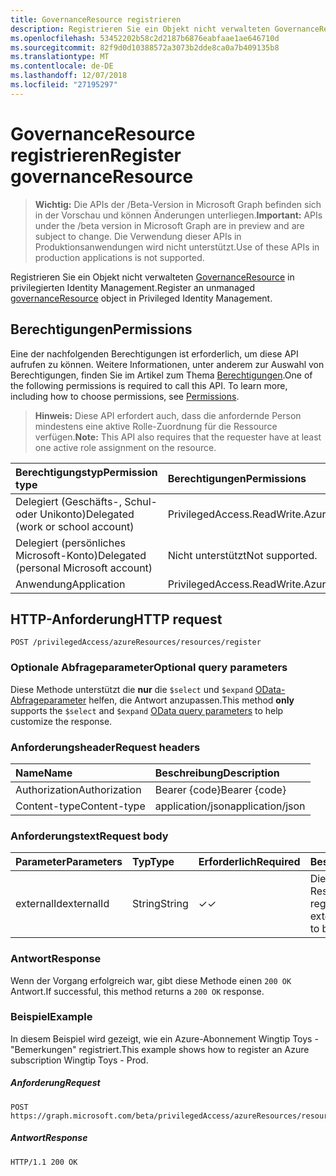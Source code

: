```yaml
---
title: GovernanceResource registrieren
description: Registrieren Sie ein Objekt nicht verwalteten GovernanceResource in PIM.
ms.openlocfilehash: 53452202b58c2d2187b6876eabfaae1ae646710d
ms.sourcegitcommit: 82f9d0d10388572a3073b2dde8ca0a7b409135b8
ms.translationtype: MT
ms.contentlocale: de-DE
ms.lasthandoff: 12/07/2018
ms.locfileid: "27195297"
---
```

# <a name="register-governanceresource"></a><span data-ttu-id="6e0cb-103">GovernanceResource registrieren</span><span class="sxs-lookup"><span data-stu-id="6e0cb-103">Register governanceResource</span></span>

> <span data-ttu-id="6e0cb-104">**Wichtig:** Die APIs der /Beta-Version in Microsoft Graph befinden sich in der Vorschau und können Änderungen unterliegen.</span><span class="sxs-lookup"><span data-stu-id="6e0cb-104">**Important:** APIs under the /beta version in Microsoft Graph are in preview and are subject to change.</span></span> <span data-ttu-id="6e0cb-105">Die Verwendung dieser APIs in Produktionsanwendungen wird nicht unterstützt.</span><span class="sxs-lookup"><span data-stu-id="6e0cb-105">Use of these APIs in production applications is not supported.</span></span>

<span data-ttu-id="6e0cb-106">Registrieren Sie ein Objekt nicht verwalteten [GovernanceResource](../resources/governanceresource.md) in privilegierten Identity Management.</span><span class="sxs-lookup"><span data-stu-id="6e0cb-106">Register an unmanaged [governanceResource](../resources/governanceresource.md) object in Privileged Identity Management.</span></span>

## <a name="permissions"></a><span data-ttu-id="6e0cb-107">Berechtigungen</span><span class="sxs-lookup"><span data-stu-id="6e0cb-107">Permissions</span></span>
<span data-ttu-id="6e0cb-p102">Eine der nachfolgenden Berechtigungen ist erforderlich, um diese API aufrufen zu können. Weitere Informationen, unter anderem zur Auswahl von Berechtigungen, finden Sie im Artikel zum Thema [Berechtigungen](/graph/permissions-reference).</span><span class="sxs-lookup"><span data-stu-id="6e0cb-p102">One of the following permissions is required to call this API. To learn more, including how to choose permissions, see [Permissions](/graph/permissions-reference).</span></span>

><span data-ttu-id="6e0cb-110">**Hinweis:** Diese API erfordert auch, dass die anfordernde Person mindestens eine aktive Rolle-Zuordnung für die Ressource verfügen.</span><span class="sxs-lookup"><span data-stu-id="6e0cb-110">**Note:** This API also requires that the requester have at least one active role assignment on the resource.</span></span>

|<span data-ttu-id="6e0cb-111">Berechtigungstyp</span><span class="sxs-lookup"><span data-stu-id="6e0cb-111">Permission type</span></span>      | <span data-ttu-id="6e0cb-112">Berechtigungen</span><span class="sxs-lookup"><span data-stu-id="6e0cb-112">Permissions</span></span>              |
|:--------------------|:---------------------------------------------------------|
|<span data-ttu-id="6e0cb-113">Delegiert (Geschäfts-, Schul- oder Unikonto)</span><span class="sxs-lookup"><span data-stu-id="6e0cb-113">Delegated (work or school account)</span></span> | <span data-ttu-id="6e0cb-114">PrivilegedAccess.ReadWrite.AzureResources</span><span class="sxs-lookup"><span data-stu-id="6e0cb-114">PrivilegedAccess.ReadWrite.AzureResources</span></span>  |
|<span data-ttu-id="6e0cb-115">Delegiert (persönliches Microsoft-Konto)</span><span class="sxs-lookup"><span data-stu-id="6e0cb-115">Delegated (personal Microsoft account)</span></span> | <span data-ttu-id="6e0cb-116">Nicht unterstützt</span><span class="sxs-lookup"><span data-stu-id="6e0cb-116">Not supported.</span></span>    |
|<span data-ttu-id="6e0cb-117">Anwendung</span><span class="sxs-lookup"><span data-stu-id="6e0cb-117">Application</span></span> | <span data-ttu-id="6e0cb-118">PrivilegedAccess.ReadWrite.AzureResources</span><span class="sxs-lookup"><span data-stu-id="6e0cb-118">PrivilegedAccess.ReadWrite.AzureResources</span></span> |

## <a name="http-request"></a><span data-ttu-id="6e0cb-119">HTTP-Anforderung</span><span class="sxs-lookup"><span data-stu-id="6e0cb-119">HTTP request</span></span>
<!-- { "blockType": "ignored" } -->
```http
POST /privilegedAccess/azureResources/resources/register
```

### <a name="optional-query-parameters"></a><span data-ttu-id="6e0cb-120">Optionale Abfrageparameter</span><span class="sxs-lookup"><span data-stu-id="6e0cb-120">Optional query parameters</span></span>
<span data-ttu-id="6e0cb-121">Diese Methode unterstützt die **nur** die `$select` und `$expand` [OData-Abfrageparameter](/graph/query-parameters) helfen, die Antwort anzupassen.</span><span class="sxs-lookup"><span data-stu-id="6e0cb-121">This method **only** supports the `$select` and `$expand` [OData query parameters](/graph/query-parameters) to help customize the response.</span></span>

### <a name="request-headers"></a><span data-ttu-id="6e0cb-122">Anforderungsheader</span><span class="sxs-lookup"><span data-stu-id="6e0cb-122">Request headers</span></span>
| <span data-ttu-id="6e0cb-123">Name</span><span class="sxs-lookup"><span data-stu-id="6e0cb-123">Name</span></span>      |<span data-ttu-id="6e0cb-124">Beschreibung</span><span class="sxs-lookup"><span data-stu-id="6e0cb-124">Description</span></span>|
|:----------|:----------|
| <span data-ttu-id="6e0cb-125">Authorization</span><span class="sxs-lookup"><span data-stu-id="6e0cb-125">Authorization</span></span>  | <span data-ttu-id="6e0cb-126">Bearer {code}</span><span class="sxs-lookup"><span data-stu-id="6e0cb-126">Bearer {code}</span></span>|
| <span data-ttu-id="6e0cb-127">Content-type</span><span class="sxs-lookup"><span data-stu-id="6e0cb-127">Content-type</span></span>  | <span data-ttu-id="6e0cb-128">application/json</span><span class="sxs-lookup"><span data-stu-id="6e0cb-128">application/json</span></span>|

### <a name="request-body"></a><span data-ttu-id="6e0cb-129">Anforderungstext</span><span class="sxs-lookup"><span data-stu-id="6e0cb-129">Request body</span></span>

|<span data-ttu-id="6e0cb-130">Parameter</span><span class="sxs-lookup"><span data-stu-id="6e0cb-130">Parameters</span></span>      |<span data-ttu-id="6e0cb-131">Typ</span><span class="sxs-lookup"><span data-stu-id="6e0cb-131">Type</span></span>                 |<span data-ttu-id="6e0cb-132">Erforderlich</span><span class="sxs-lookup"><span data-stu-id="6e0cb-132">Required</span></span> |<span data-ttu-id="6e0cb-133">Beschreibung</span><span class="sxs-lookup"><span data-stu-id="6e0cb-133">Description</span></span>|
|:-------------|:----------------------|:--------|:----------|
|<span data-ttu-id="6e0cb-134">externalId</span><span class="sxs-lookup"><span data-stu-id="6e0cb-134">externalId</span></span>    |<span data-ttu-id="6e0cb-135">String</span><span class="sxs-lookup"><span data-stu-id="6e0cb-135">String</span></span>                 |<span data-ttu-id="6e0cb-136">✓</span><span class="sxs-lookup"><span data-stu-id="6e0cb-136">✓</span></span>        |<span data-ttu-id="6e0cb-137">Die ExternalId der Ressource in PIM registriert werden.</span><span class="sxs-lookup"><span data-stu-id="6e0cb-137">The externalId of the resource to be registered in PIM.</span></span>|

### <a name="response"></a><span data-ttu-id="6e0cb-138">Antwort</span><span class="sxs-lookup"><span data-stu-id="6e0cb-138">Response</span></span>
<span data-ttu-id="6e0cb-139">Wenn der Vorgang erfolgreich war, gibt diese Methode einen `200 OK` Antwort.</span><span class="sxs-lookup"><span data-stu-id="6e0cb-139">If successful, this method returns a `200 OK` response.</span></span>

### <a name="example"></a><span data-ttu-id="6e0cb-140">Beispiel</span><span class="sxs-lookup"><span data-stu-id="6e0cb-140">Example</span></span>
<span data-ttu-id="6e0cb-141">In diesem Beispiel wird gezeigt, wie ein Azure-Abonnement Wingtip Toys - "Bemerkungen" registriert.</span><span class="sxs-lookup"><span data-stu-id="6e0cb-141">This example shows how to register an Azure subscription Wingtip Toys - Prod.</span></span>
<!-- {
  "blockType": "request",
  "name": "get_governanceresource"
}-->
##### <a name="request"></a><span data-ttu-id="6e0cb-142">Anforderung</span><span class="sxs-lookup"><span data-stu-id="6e0cb-142">Request</span></span>
```http
POST https://graph.microsoft.com/beta/privilegedAccess/azureResources/resources/register
```
##### <a name="response"></a><span data-ttu-id="6e0cb-143">Antwort</span><span class="sxs-lookup"><span data-stu-id="6e0cb-143">Response</span></span>
<!-- {
  "blockType": "response",
  "truncated": false,
  "@odata.type": "microsoft.graph.governanceResource"
} -->
```http
HTTP/1.1 200 OK
```

<!-- uuid: 8fcb5dbc-d5aa-4681-8e31-b001d5168d79
2015-10-25 14:57:30 UTC -->
<!-- {
  "type": "#page.annotation",
  "description": "Register governanceResource",
  "keywords": "",
  "section": "documentation",
  "tocPath": ""
}-->
